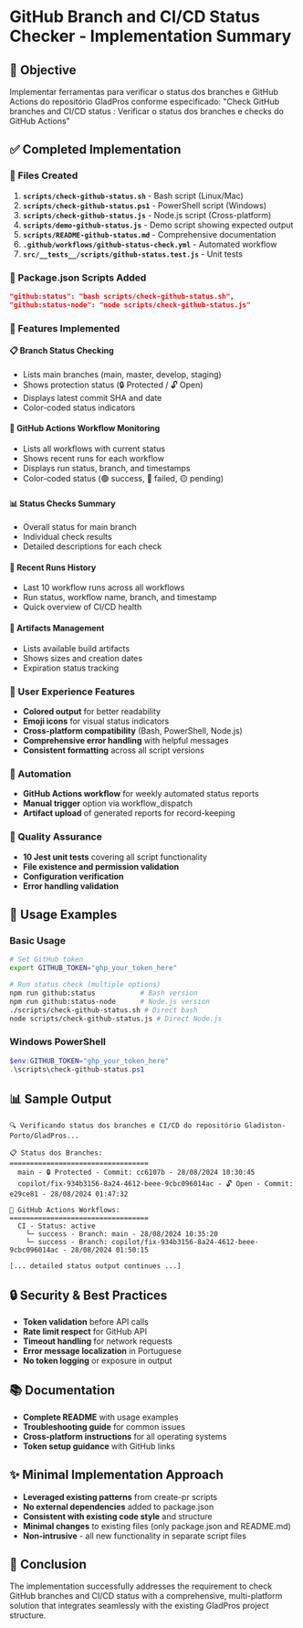 # GitHub Branch and CI/CD Status Checker - Implementation Summary

## 🎯 Objective
Implementar ferramentas para verificar o status dos branches e GitHub Actions do repositório GladPros conforme especificado: "Check GitHub branches and CI/CD status : Verificar o status dos branches e checks do GitHub Actions"

## ✅ Completed Implementation

### 📁 Files Created
1. **`scripts/check-github-status.sh`** - Bash script (Linux/Mac)
2. **`scripts/check-github-status.ps1`** - PowerShell script (Windows) 
3. **`scripts/check-github-status.js`** - Node.js script (Cross-platform)
4. **`scripts/demo-github-status.js`** - Demo script showing expected output
5. **`scripts/README-github-status.md`** - Comprehensive documentation
6. **`.github/workflows/github-status-check.yml`** - Automated workflow
7. **`src/__tests__/scripts/github-status.test.js`** - Unit tests

### 🔧 Package.json Scripts Added
```json
"github:status": "bash scripts/check-github-status.sh",
"github:status-node": "node scripts/check-github-status.js"
```

### 🎨 Features Implemented

#### 📋 Branch Status Checking
- Lists main branches (main, master, develop, staging)
- Shows protection status (🔒 Protected / 🔓 Open)
- Displays latest commit SHA and date
- Color-coded status indicators

#### 🏃 GitHub Actions Workflow Monitoring  
- Lists all workflows with current status
- Shows recent runs for each workflow
- Displays run status, branch, and timestamps
- Color-coded status (🟢 success, 🔴 failed, 🟡 pending)

#### 📊 Status Checks Summary
- Overall status for main branch
- Individual check results
- Detailed descriptions for each check

#### 🚀 Recent Runs History
- Last 10 workflow runs across all workflows
- Run status, workflow name, branch, and timestamp
- Quick overview of CI/CD health

#### 💾 Artifacts Management
- Lists available build artifacts
- Shows sizes and creation dates  
- Expiration status tracking

### 🌈 User Experience Features
- **Colored output** for better readability
- **Emoji icons** for visual status indicators
- **Cross-platform compatibility** (Bash, PowerShell, Node.js)
- **Comprehensive error handling** with helpful messages
- **Consistent formatting** across all script versions

### 🤖 Automation
- **GitHub Actions workflow** for weekly automated status reports
- **Manual trigger** option via workflow_dispatch
- **Artifact upload** of generated reports for record-keeping

### 🧪 Quality Assurance
- **10 Jest unit tests** covering all script functionality
- **File existence and permission validation**
- **Configuration verification**
- **Error handling validation**

## 🚀 Usage Examples

### Basic Usage
```bash
# Set GitHub token
export GITHUB_TOKEN="ghp_your_token_here"

# Run status check (multiple options)
npm run github:status           # Bash version
npm run github:status-node      # Node.js version  
./scripts/check-github-status.sh # Direct bash
node scripts/check-github-status.js # Direct Node.js
```

### Windows PowerShell
```powershell
$env:GITHUB_TOKEN="ghp_your_token_here"
.\scripts\check-github-status.ps1
```

## 📊 Sample Output
```
🔍 Verificando status dos branches e CI/CD do repositório Gladiston-Porto/GladPros...

📋 Status dos Branches:
==================================
  main - 🔒 Protected - Commit: cc6107b - 28/08/2024 10:30:45
  copilot/fix-934b3156-8a24-4612-beee-9cbc096014ac - 🔓 Open - Commit: e29ce81 - 28/08/2024 01:47:32

🏃 GitHub Actions Workflows:
==================================
  CI - Status: active
    └─ success - Branch: main - 28/08/2024 10:35:20
    └─ success - Branch: copilot/fix-934b3156-8a24-4612-beee-9cbc096014ac - 28/08/2024 01:50:15

[... detailed status output continues ...]
```

## 🔒 Security & Best Practices
- **Token validation** before API calls
- **Rate limit respect** for GitHub API
- **Timeout handling** for network requests
- **Error message localization** in Portuguese
- **No token logging** or exposure in output

## 📚 Documentation
- **Complete README** with usage examples
- **Troubleshooting guide** for common issues
- **Cross-platform instructions** for all operating systems
- **Token setup guidance** with GitHub links

## ✨ Minimal Implementation Approach
- **Leveraged existing patterns** from create-pr scripts
- **No external dependencies** added to package.json
- **Consistent with existing code style** and structure
- **Minimal changes** to existing files (only package.json and README.md)
- **Non-intrusive** - all new functionality in separate script files

## 🎉 Conclusion
The implementation successfully addresses the requirement to check GitHub branches and CI/CD status with a comprehensive, multi-platform solution that integrates seamlessly with the existing GladPros project structure.